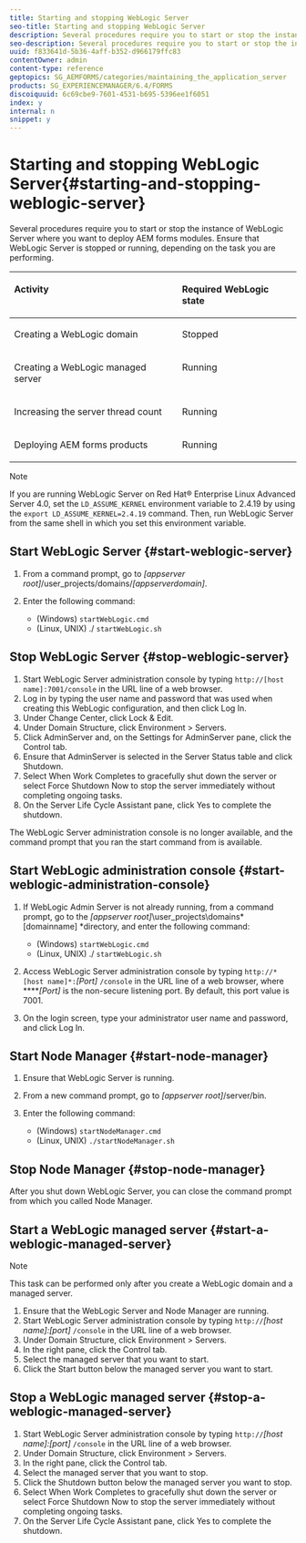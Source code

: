 ```yaml
---
title: Starting and stopping WebLogic Server
seo-title: Starting and stopping WebLogic Server
description: Several procedures require you to start or stop the instance of WebLogic Server where you want to deploy AEM forms modules. This document describes how to start and stop the WebLogic Server.
seo-description: Several procedures require you to start or stop the instance of WebLogic Server where you want to deploy AEM forms modules. This document describes how to start and stop the WebLogic Server.
uuid: f833641d-5b36-4aff-b352-d966179ffc83
contentOwner: admin
content-type: reference
geptopics: SG_AEMFORMS/categories/maintaining_the_application_server
products: SG_EXPERIENCEMANAGER/6.4/FORMS
discoiquuid: 6c69cbe9-7601-4531-b695-5396ee1f6051
index: y
internal: n
snippet: y
---
```


# Starting and stopping WebLogic Server{#starting-and-stopping-weblogic-server}

Several procedures require you to start or stop the instance of WebLogic Server where you want to deploy AEM forms modules. Ensure that WebLogic Server is stopped or running, depending on the task you are performing.

<table cellpadding="4" cellspacing="0"> 
 <thead align="left"> 
  <tr> 
   <th class="cellrowborder" id="d19e28849" valign="top" width="NaN%"><p>Activity</p></th> 
   <th class="cellrowborder" id="d19e28852" valign="top" width="NaN%"><p>Required WebLogic state</p></th> 
  </tr> 
 </thead> 
 <tbody> 
  <tr> 
   <td class="cellrowborder" headers="d19e28849 " valign="top" width="NaN%"><p>Creating a WebLogic domain</p></td> 
   <td class="cellrowborder" headers="d19e28852 " valign="top" width="NaN%"><p>Stopped</p></td> 
  </tr> 
  <tr> 
   <td class="cellrowborder" headers="d19e28849 " valign="top" width="NaN%"><p>Creating a WebLogic managed server</p></td> 
   <td class="cellrowborder" headers="d19e28852 " valign="top" width="NaN%"><p>Running</p></td> 
  </tr> 
  <tr> 
   <td class="cellrowborder" headers="d19e28849 " valign="top" width="NaN%"><p>Increasing the server thread count</p></td> 
   <td class="cellrowborder" headers="d19e28852 " valign="top" width="NaN%"><p>Running</p></td> 
  </tr> 
  <tr> 
   <td class="cellrowborder" headers="d19e28849 " valign="top" width="NaN%"><p>Deploying AEM forms products</p></td> 
   <td class="cellrowborder" headers="d19e28852 " valign="top" width="NaN%"><p>Running</p></td> 
  </tr> 
 </tbody> 
</table>

>[!NOTE]
>
>If you are running WebLogic Server on Red Hat® Enterprise Linux Advanced Server 4.0, set the `LD_ASSUME_KERNEL` environment variable to 2.4.19 by using the `export LD_ASSUME_KERNEL=2.4.19` command. Then, run WebLogic Server from the same shell in which you set this environment variable.

## Start WebLogic Server {#start-weblogic-server}

1. From a command prompt, go to *[appserver root]*/user_projects/domains/*[appserverdomain]*.
1. Enter the following command:

    * (Windows) `startWebLogic.cmd`
    * (Linux, UNIX) ./ `startWebLogic.sh`

## Stop WebLogic Server {#stop-weblogic-server}

1. Start WebLogic Server administration console by typing `http://[host name]:7001/console` in the URL line of a web browser. 
1. Log in by typing the user name and password that was used when creating this WebLogic configuration, and then click Log In.
1. Under Change Center, click Lock & Edit.
1. Under Domain Structure, click Environment &gt; Servers.
1. Click AdminServer and, on the Settings for AdminServer pane, click the Control tab.
1. Ensure that AdminServer is selected in the Server Status table and click Shutdown.
1. Select When Work Completes to gracefully shut down the server or select Force Shutdown Now to stop the server immediately without completing ongoing tasks.
1. On the Server Life Cycle Assistant pane, click Yes to complete the shutdown.

The WebLogic Server administration console is no longer available, and the command prompt that you ran the start command from is available.

## Start WebLogic administration console {#start-weblogic-administration-console}

1. If WebLogic Admin Server is not already running, from a command prompt, go to the *[appserver root]*\user_projects\domains\*[domainname] *directory, and enter the following command:

    * (Windows) `startWebLogic.cmd`
    * (Linux, UNIX) ./ `startWebLogic.sh`

1. Access WebLogic Server administration console by typing `http://*[host name]*:`*[Port]* `/console` in the URL line of a web browser, where *****[Port]* is the non-secure listening port. By default, this port value is 7001.
1. On the login screen, type your administrator user name and password, and click Log In.

## Start Node Manager {#start-node-manager}

1. Ensure that WebLogic Server is running.
1. From a new command prompt, go to *[appserver root]*/server/bin.
1. Enter the following command:

    * (Windows) `startNodeManager.cmd`
    * (Linux, UNIX) `./startNodeManager.sh`

## Stop Node Manager {#stop-node-manager}

After you shut down WebLogic Server, you can close the command prompt from which you called Node Manager.

## Start a WebLogic managed server {#start-a-weblogic-managed-server}

>[!NOTE]
>
>This task can be performed only after you create a WebLogic domain and a managed server.

1. Ensure that the WebLogic Server and Node Manager are running.
1. Start WebLogic Server administration console by typing `http://`*[host name]:[port]* `/console` in the URL line of a web browser.
1. Under Domain Structure, click Environment &gt; Servers.
1. In the right pane, click the Control tab.
1. Select the managed server that you want to start.
1. Click the Start button below the managed server you want to start.

## Stop a WebLogic managed server {#stop-a-weblogic-managed-server}

1. Start WebLogic Server administration console by typing `http://`*[host name]:[port]* `/console` in the URL line of a web browser.
1. Under Domain Structure, click Environment &gt; Servers.
1. In the right pane, click the Control tab.
1. Select the managed server that you want to stop.
1. Click the Shutdown button below the managed server you want to stop. 
1. Select When Work Completes to gracefully shut down the server or select Force Shutdown Now to stop the server immediately without completing ongoing tasks.
1. On the Server Life Cycle Assistant pane, click Yes to complete the shutdown.

